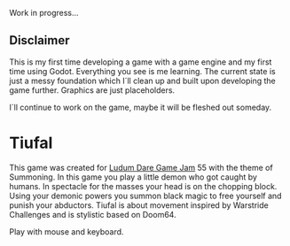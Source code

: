 Work in progress...

## Disclaimer
This is my first time developing a game with a game engine and my first time using Godot. Everything you see is me learning.
The current state is just a messy foundation which I´ll clean up and built upon developing the game further.
Graphics are just placeholders.

I´ll continue to work on the game, maybe it will be fleshed out someday.

# Tiufal
This game was created for [Ludum Dare Game Jam](https://ldjam.com) 55 with the theme of Summoning. In this game you play a little demon who got caught by humans. In spectacle for the masses your head is on the chopping block. Using your demonic powers you summon black magic to free yourself and punish your abductors. Tiufal is about movement inspired by Warstride Challenges and is stylistic based on Doom64.

Play with mouse and keyboard.